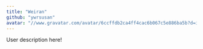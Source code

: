 ```yaml
---
title: "Weiran"
github: "ywrsusan"
avatar: "//www.gravatar.com/avatar/6ccffdb2ca4ff4cac6b067c5e886ba5b?d=identicon"
---
```


User description here!
